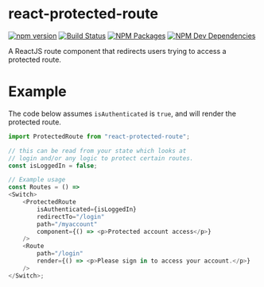 react-protected-route
============================

[![npm version](https://badge.fury.io/js/react-protected-route.svg)](https://badge.fury.io/js/react-protected-route)
[![Build Status](https://travis-ci.com/devbytecom/react-protected-route.svg?branch=master)](https://travis-ci.com/devbytecom/react-protected-route)
[![NPM Packages](https://david-dm.org/devbytecom/react-protected-route.svg)](https://david-dm.org/devbytecom/react-protected-route)
[![NPM Dev Dependencies](https://david-dm.org/devbytecom/react-protected-route/dev-status.svg)](https://david-dm.org/devbytecom/react-protected-route?type=dev)

A ReactJS route component that redirects users trying to access a protected route.

# Example
The code below assumes `isAuthenticated` is `true`, and will render the protected route.
```js
import ProtectedRoute from "react-protected-route";

// this can be read from your state which looks at 
// login and/or any logic to protect certain routes.
const isLoggedIn = false; 

// Example usage
const Routes = () => 
<Switch>
    <ProtectedRoute
        isAuthenticated={isLoggedIn}
        redirectTo="/login"
        path="/myaccount"
        component={() => <p>Protected account access</p>}
    />
    <Route
        path="/login"
        render={() => <p>Please sign in to access your account.</p>}
    />
</Switch>;
```
